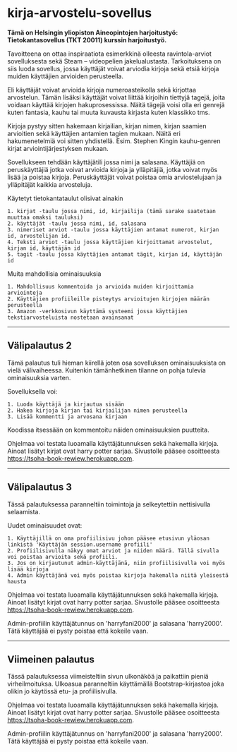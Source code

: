 ﻿# kirja-arvostelu-sovellus
**Tämä on Helsingin yliopiston Aineopintojen harjoitustyö: Tietokantasovellus (TKT 20011) kurssin harjoitustyö.**

Tavoitteena on ottaa inspiraatiota esimerkkinä olleesta ravintola-arviot sovelluksesta sekä Steam – videopelien jakelualustasta. Tarkoituksena on siis luoda sovellus, jossa käyttäjät voivat arviodia kirjoja sekä etsiä kirjoja muiden käyttäjien arvioiden perusteella. 

Eli käyttäjät voivat arvioida kirjoja numeroasteikolla sekä kirjottaa arvostelun. Tämän lisäksi käyttäjät voivat liittää kirjoihin tiettyjä tagejä, joita voidaan käyttää kirjojen hakuprosessissa. Näitä tägejä voisi olla eri genrejä kuten fantasia, kauhu tai muuta kuvausta kirjasta kuten klassikko tms.

Kirjoja pystyy sitten hakemaan kirjailian, kirjan nimen, kirjan saamien arvioitien sekä käyttäjien antamien tagien mukaan. Näitä eri hakumenetelmiä voi sitten yhdistellä. Esim. Stephen Kingin kauhu-genren kirjat arviointijärjestyksen mukaan.

Sovellukseen tehdään käyttäjätili jossa nimi ja salasana. Käyttäjiä on peruskäyttäjiä jotka voivat arvioida kirjoja ja ylläpitäjiä, jotka voivat myös lisää ja poistaa kirjoja. Peruskäyttäjät voivat poistaa omia arviostelujaan ja ylläpitäjät kaikkia arvosteluja.

Käytetyt tietokantataulut olisivat ainakin

    1. kirjat -taulu jossa nimi, id, kirjailija (tämä sarake saatetaan muuttaa omaksi tauluksi)
    2. käyttäjät -taulu jossa nimi, id, salasana
    3. nimeriset arviot -taulu jossa käyttäjien antamat numerot, kirjan id, arvostelijan id.
    4. Teksti arviot -taulu jossa käyttäjien kirjoittamat arvostelut, kirjan id, käyttäjän id
    5. tagit -taulu jossa käyttäjien antamat tägit, kirjan id, käyttäjän id
    
Muita mahdollisia ominaisuuksia

    1. Mahdollisuus kommentoida ja arvioida muiden kirjoittamia arviointeja
    2. Käyttäjien profiileille pisteytys arvioitujen kirjojen määrän perusteella
    3. Amazon -verkkosivun käyttämä systeemi jossa käyttäjien tekstiarvosteluista nostetaan avainsanat


---


## Välipalautus 2

Tämä palautus tuli hieman kiirellä joten osa sovelluksen ominaisuuksista on vielä välivaiheessa. Kuitenkin tämänhetkinen tilanne on pohja tulevia ominaisuuksia varten.

Sovelluksella voi:

	1. Luoda käyttäjä ja kirjautua sisään
	2. Hakea kirjoja kirjan tai kirjailijan nimen perusteella
	3. Lisää kommentti ja arvosana kirjaan

Koodissa itsessään on kommentoitu näiden ominaisuuksien puutteita.

Ohjelmaa voi testata luoamalla käyttäjätunnuksen sekä hakemalla kirjoja. Ainoat lisätyt kirjat ovat harry potter sarjaa.
Sivustolle pääsee osoitteesta https://tsoha-book-rewiew.herokuapp.com.


---


## Välipalautus 3

Tässä palautuksessa paranneltiin toimintoja ja selkeytettiin nettisivulla selaamista.

Uudet ominaisuudet ovat:

    1. Käyttäjillä on oma profiilisivu johon pääsee etusivun yläosan linkistä 'Käyttäjän session.username profiili'
    2. Profiilisivulla näkyy omat arviot ja niiden määrä. Tällä sivulla voi poistaa arvioita sekä profiili.
    3. Jos on kirjautunut admin-käyttäjänä, niin profiilisivulla voi myös lisää kirjoja
    4. Admin käyttäjänä voi myös poistaa kirjoja hakemalla niitä yleisestä hausta

Ohjelmaa voi testata luoamalla käyttäjätunnuksen sekä hakemalla kirjoja. Ainoat lisätyt kirjat ovat harry potter sarjaa.
Sivustolle pääsee osoitteesta https://tsoha-book-rewiew.herokuapp.com. 

Admin-profiilin käyttäjätunnus on 'harryfani2000' ja salasana 'harry2000'. Tätä käyttäjää ei pysty poistaa että kokeile vaan.


---


## Viimeinen palautus

Tässä palautuksessa viimeisteltiin sivun ulkonäköä ja paikattiin pieniä virheilmoituksa. Ulkoasua paranneltiin käyttämällä Bootstrap-kirjastoa
joka olikin jo käytössä etu- ja profiilisivulla. 

Ohjelmaa voi testata luoamalla käyttäjätunnuksen sekä hakemalla kirjoja. Ainoat lisätyt kirjat ovat harry potter sarjaa.
Sivustolle pääsee osoitteesta https://tsoha-book-rewiew.herokuapp.com. 

Admin-profiilin käyttäjätunnus on 'harryfani2000' ja salasana 'harry2000'. Tätä käyttäjää ei pysty poistaa että kokeile vaan.

